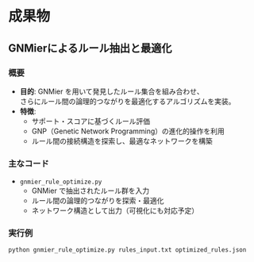 # 成果物

## GNMierによるルール抽出と最適化

### 概要
- **目的**: GNMier を用いて発見したルール集合を組み合わせ、  
  さらにルール間の論理的つながりを最適化するアルゴリズムを実装。  
- **特徴**:
  - サポート・スコアに基づくルール評価
  - GNP（Genetic Network Programming）の進化的操作を利用
  - ルール間の接続構造を探索し、最適なネットワークを構築

### 主なコード
- `gnmier_rule_optimize.py`  
  - GNMier で抽出されたルール群を入力  
  - ルール間の論理的つながりを探索・最適化  
  - ネットワーク構造として出力（可視化にも対応予定）

### 実行例
```bash
python gnmier_rule_optimize.py rules_input.txt optimized_rules.json
